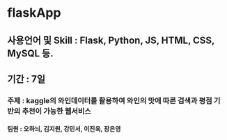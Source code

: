# flaskApp
## 사용언어 및 Skill : Flask, Python, JS, HTML, CSS, MySQL 등.
## 기간 : 7일
### 주제 : kaggle의 와인데이터를 활용하여 와인의 맛에 따른 검색과 평점 기반의 추천이 가능한 웹서비스
#### 팀원 : 오하늬, 김지원, 강민서, 이진욱, 장은영
